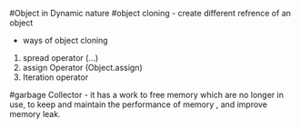 #Object in Dynamic nature
#object cloning - create different refrence of an object
- ways of object cloning
1. spread operator (...)
2. assign Operator (Object.assign)
3. Iteration operator

#garbage Collector - it has a work to free memory which are no longer in use, to keep and maintain the performance of memory , and improve memory leak.
